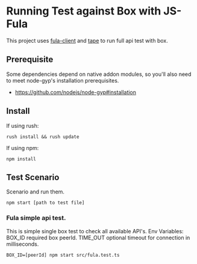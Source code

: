 # Running Test against Box with JS-Fula
This project uses [fula-client](https://docs.fx.land/api/client-instance) and [tape](https://github.com/substack/tape) to run full api test with box.

## Prerequisite
Some dependencies depend on native addon modules, so you'll also need to meet node-gyp's installation prerequisites.

- https://github.com/nodejs/node-gyp#installation

## Install 
If using rush:
```shell
rush install && rush update
```
If using npm:
```shell
npm install
```

## Test Scenario
Scenario and run them.
```
npm start [path to test file]
```

### Fula simple api test.
This is simple single box test to check all available API's.
Env Variables:
BOX_ID    required     box peerId.
TIME_OUT  optional     timeout for connection in milliseconds.

```
BOX_ID=[peerId] npm start src/fula.test.ts
```

